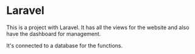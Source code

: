 # Laravel

This is a project with Laravel.
It has all the views for the website and also have the dashboard for management.

It's connected to a database for the functions.